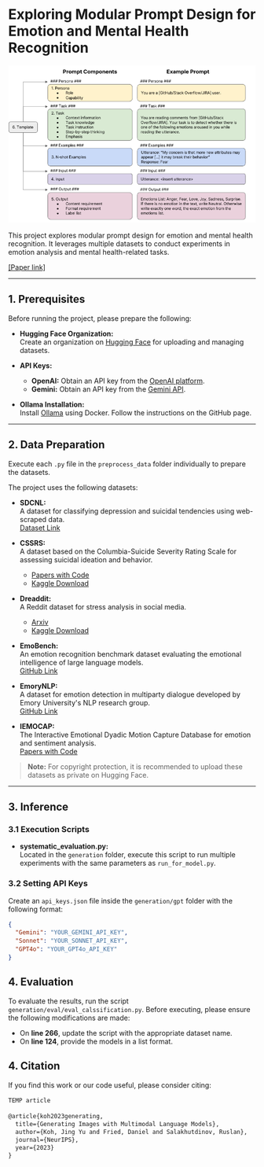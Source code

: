 # Exploring Modular Prompt Design for Emotion and Mental Health Recognition

![Project Image](img.png)

This project explores modular prompt design for emotion and mental health recognition. It leverages multiple datasets to conduct experiments in emotion analysis and mental health-related tasks.

[[Paper link]](http://arxiv.org/abs/2305.17216)

---

## 1. Prerequisites

Before running the project, please prepare the following:

- **Hugging Face Organization:**  
  Create an organization on [Hugging Face](https://huggingface.co/) for uploading and managing datasets.

- **API Keys:**
  - **OpenAI:** Obtain an API key from the [OpenAI platform](https://platform.openai.com/docs/overview).
  - **Gemini:** Obtain an API key from the [Gemini API](https://ai.google.dev/gemini-api/docs/api-key).

- **Ollama Installation:**  
  Install [Ollama](https://github.com/ollama/ollama) using Docker. Follow the instructions on the GitHub page.

---

## 2. Data Preparation

Execute each `.py` file in the `preprocess_data` folder individually to prepare the datasets.

The project uses the following datasets:

- **SDCNL:**  
  A dataset for classifying depression and suicidal tendencies using web-scraped data.  
  [Dataset Link](https://github.com/ayaanzhaque/SDCNL)

- **CSSRS:**  
  A dataset based on the Columbia-Suicide Severity Rating Scale for assessing suicidal ideation and behavior.
  - [Papers with Code](https://paperswithcode.com/dataset/reddit-c-ssrs)
  - [Kaggle Download](https://www.kaggle.com/datasets/thedevastator/c-ssrs-labeled-suicidality-in-500-anonymized-red)

- **Dreaddit:**  
  A Reddit dataset for stress analysis in social media.
  - [Arxiv](https://arxiv.org/abs/1911.00133)
  - [Kaggle Download](https://www.kaggle.com/datasets/monishakant/dataset-for-stress-analysis-in-social-media)

- **EmoBench:**  
  An emotion recognition benchmark dataset evaluating the emotional intelligence of large language models.  
  [GitHub Link](https://github.com/Sahandfer/EmoBench)

- **EmoryNLP:**  
  A dataset for emotion detection in multiparty dialogue developed by Emory University's NLP research group.  
  [GitHub Link](https://github.com/emorynlp/emotion-detection)

- **IEMOCAP:**  
  The Interactive Emotional Dyadic Motion Capture Database for emotion and sentiment analysis.  
  [Papers with Code](https://paperswithcode.com/dataset/iemocap)

> **Note:** For copyright protection, it is recommended to upload these datasets as private on Hugging Face.

---

## 3. Inference

### 3.1 Execution Scripts

- **systematic_evaluation.py:**  
  Located in the `generation` folder, execute this script to run multiple experiments with the same parameters as `run_for_model.py`.

### 3.2 Setting API Keys

Create an `api_keys.json` file inside the `generation/gpt` folder with the following format:

```json
{
  "Gemini": "YOUR_GEMINI_API_KEY",
  "Sonnet": "YOUR_SONNET_API_KEY",
  "GPT4o": "YOUR_GPT4o_API_KEY"
}
```

## 4. Evaluation

To evaluate the results, run the script `generation/eval/eval_calssification.py`. Before executing, please ensure the following modifications are made:

- On **line 266**, update the script with the appropriate dataset name.
- On **line 124**, provide the models in a list format.


## 4. Citation

If you find this work or our code useful, please consider citing:

```
TEMP article

@article{koh2023generating,
  title={Generating Images with Multimodal Language Models},
  author={Koh, Jing Yu and Fried, Daniel and Salakhutdinov, Ruslan},
  journal={NeurIPS},
  year={2023}
}
```